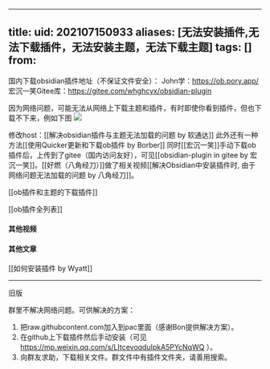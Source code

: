  ---
title: 
uid: 202107150933
aliases: [无法安装插件,无法下载插件，无法安装主题，无法下载主题]
tags: []
from: 
---
国内下载obsidian插件地址（不保证文件安全）：
John学：https://ob.pory.app/
宏沉一笑Gitee库：https://gitee.com/whghcyx/obsidian-plugin


因为网络问题，可能无法从网络上下载主题和插件，有时即使你看到插件，但也下载不下来，例如下图
![](https://gitee.com/cyddgi/picture-store/raw/master/img/20210715093426.png)

修改host：[[解决obsidian插件与主题无法加载的问题 by 软通达]]
此外还有一种方法[[使用Quicker更新和下载ob插件 by Borber]]
同时[[宏沉一笑]]手动下载ob插件后，上传到了gitee（国内访问友好），可见[[obsidian-plugin in gitee by 宏沉一笑]]。[[好燃（八角经刀）]]做了相关视频[[解决Obsidian中安装插件时, 由于网络问题无法加载的问题 by 八角经刀]]。

[[ob插件和主题的下载插件]]

[[ob插件全列表]]



#### 其他视频

#### 其他文章
[[如何安装插件 by Wyatt]]


---
旧版

群里不解决网络问题。可供解决的方案：
1. 把raw.githubcontent.com加入到pac里面（感谢Bon提供解决方案）。
2. 在github上下载插件然后手动安装（可见 https://mp.weixin.qq.com/s/LItcevoqduIpkA5PYcNqWQ ）。
3. 向群友求助，下载相关文件。群文件中有插件文件夹，请善用搜索。

